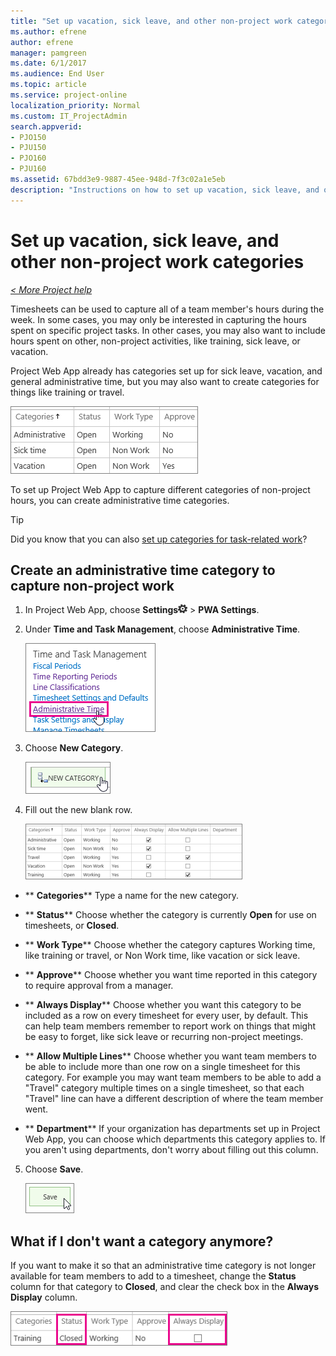 ```yaml
---
title: "Set up vacation, sick leave, and other non-project work categories"
ms.author: efrene
author: efrene
manager: pamgreen
ms.date: 6/1/2017
ms.audience: End User
ms.topic: article
ms.service: project-online
localization_priority: Normal
ms.custom: IT_ProjectAdmin
search.appverid:
- PJO150
- PJU150
- PJO160
- PJU160
ms.assetid: 67bdd3e9-9887-45ee-948d-7f3c02a1e5eb
description: "Instructions on how to set up vacation, sick leave, and other non-project work categories using Project Web App."
---
```


# Set up vacation, sick leave, and other non-project work categories

 *[\< More Project help](project-help.md)* 
  
Timesheets can be used to capture all of a team member's hours during the week. In some cases, you may only be interested in capturing the hours spent on specific project tasks. In other cases, you may also want to include hours spent on other, non-project activities, like training, sick leave, or vacation.
  
Project Web App already has categories set up for sick leave, vacation, and general administrative time, but you may also want to create categories for things like training or travel.
  
![Default administrative time categories](media/78185956-cf54-4d59-8a8c-151a3528e7bd.png)
  
To set up Project Web App to capture different categories of non-project hours, you can create administrative time categories. 
  
> [!TIP]
> Did you know that you can also [set up categories for task-related work](set-up-categories-for-timesheet-rows.md)? 
  
## Create an administrative time category to capture non-project work
<a name="__top"> </a>

1. In Project Web App, choose **Settings**![Settings icon](media/22ecb306-849a-4d04-8885-fe49ec9df8ce.png) \> **PWA Settings**.
    
2. Under **Time and Task Management**, choose **Administrative Time**.
    
    ![Administrative Time](media/4896ba27-b3e7-46d4-8ce6-f473bdefbb35.png)
  
3. Choose **New Category**.
    
    ![New Category](media/0622104d-d8a5-4b21-8b89-85555df6f562.png)
  
4. Fill out the new blank row.
    
    ![Administrative time categories](media/1e832472-4865-4ddb-be29-5befe21699b6.png)
  
  - ** **Categories**** Type a name for the new category. 
    
  - ** **Status**** Choose whether the category is currently **Open** for use on timesheets, or **Closed**.
    
  - ** **Work Type**** Choose whether the category captures Working time, like training or travel, or Non Work time, like vacation or sick leave. 
    
  - ** **Approve**** Choose whether you want time reported in this category to require approval from a manager. 
    
  - ** **Always Display**** Choose whether you want this category to be included as a row on every timesheet for every user, by default. This can help team members remember to report work on things that might be easy to forget, like sick leave or recurring non-project meetings. 
    
  - ** **Allow Multiple Lines**** Choose whether you want team members to be able to include more than one row on a single timesheet for this category. For example you may want team members to be able to add a "Travel" category multiple times on a single timesheet, so that each "Travel" line can have a different description of where the team member went. 
    
  - ** **Department**** If your organization has departments set up in Project Web App, you can choose which departments this category applies to. If you aren't using departments, don't worry about filling out this column. 
    
5. Choose **Save**.
    
    ![Save](media/83ba3601-24f5-4d9e-87d9-9279cdf10c93.png)
  
## What if I don't want a category anymore?
<a name="__top"> </a>

If you want to make it so that an administrative time category is not longer available for team members to add to a timesheet, change the **Status** column for that category to **Closed**, and clear the check box in the **Always Display** column. 
  
![Close an administrative time category](media/3a5b44cd-b46f-46d6-9c39-0078d229069e.png)
  

